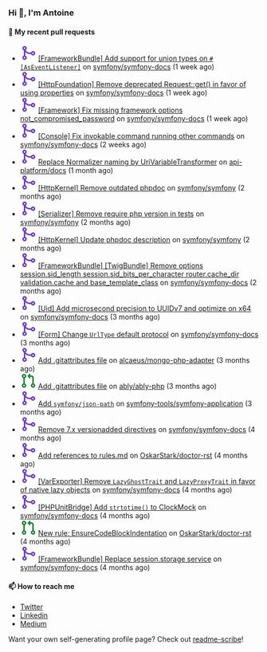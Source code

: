 ### Hi 👋, I'm Antoine

#### 👷 My recent pull requests

- ![](./assets/pr-merged.svg) [[FrameworkBundle] Add support for union types on `#[AsEventListener]`](https://github.com/symfony/symfony-docs/pull/21470) on [symfony/symfony-docs](https://github.com/symfony/symfony-docs) (1 week ago)
- ![](./assets/pr-merged.svg) [[HttpFoundation] Remove deprecated Request::get() in favor of using properties](https://github.com/symfony/symfony-docs/pull/21469) on [symfony/symfony-docs](https://github.com/symfony/symfony-docs) (1 week ago)
- ![](./assets/pr-merged.svg) [[Framework] Fix missing framework options not_compromised_password](https://github.com/symfony/symfony-docs/pull/21468) on [symfony/symfony-docs](https://github.com/symfony/symfony-docs) (1 week ago)
- ![](./assets/pr-merged.svg) [[Console] Fix invokable command running other commands](https://github.com/symfony/symfony-docs/pull/21400) on [symfony/symfony-docs](https://github.com/symfony/symfony-docs) (2 weeks ago)
- ![](./assets/pr-merged.svg) [Replace Normalizer naming by UriVariableTransformer](https://github.com/api-platform/docs/pull/2194) on [api-platform/docs](https://github.com/api-platform/docs) (1 month ago)
- ![](./assets/pr-merged.svg) [[HttpKernel] Remove outdated phpdoc](https://github.com/symfony/symfony/pull/61206) on [symfony/symfony](https://github.com/symfony/symfony) (2 months ago)
- ![](./assets/pr-merged.svg) [[Serializer] Remove require php version in tests](https://github.com/symfony/symfony/pull/61189) on [symfony/symfony](https://github.com/symfony/symfony) (2 months ago)
- ![](./assets/pr-merged.svg) [[HttpKernel] Update phpdoc description](https://github.com/symfony/symfony/pull/61188) on [symfony/symfony](https://github.com/symfony/symfony) (2 months ago)
- ![](./assets/pr-merged.svg) [[FrameworkBundle] [TwigBundle] Remove options session.sid_length session.sid_bits_per_character router.cache_dir validation.cache and base_template_class](https://github.com/symfony/symfony-docs/pull/21222) on [symfony/symfony-docs](https://github.com/symfony/symfony-docs) (2 months ago)
- ![](./assets/pr-merged.svg) [[Uid] Add microsecond precision to UUIDv7 and optimize on x64](https://github.com/symfony/symfony-docs/pull/21158) on [symfony/symfony-docs](https://github.com/symfony/symfony-docs) (3 months ago)
- ![](./assets/pr-merged.svg) [[Form] Change `UrlType` default protocol](https://github.com/symfony/symfony-docs/pull/21157) on [symfony/symfony-docs](https://github.com/symfony/symfony-docs) (3 months ago)
- ![](./assets/pr-merged.svg) [Add .gitattributes file](https://github.com/alcaeus/mongo-php-adapter/pull/319) on [alcaeus/mongo-php-adapter](https://github.com/alcaeus/mongo-php-adapter) (3 months ago)
- ![](./assets/pr-open.svg) [Add .gitattributes file](https://github.com/ably/ably-php/pull/213) on [ably/ably-php](https://github.com/ably/ably-php) (3 months ago)
- ![](./assets/pr-merged.svg) [Add `symfony/json-path`](https://github.com/symfony-tools/symfony-application/pull/36) on [symfony-tools/symfony-application](https://github.com/symfony-tools/symfony-application) (3 months ago)
- ![](./assets/pr-merged.svg) [Remove 7.x versionadded directives](https://github.com/symfony/symfony-docs/pull/21072) on [symfony/symfony-docs](https://github.com/symfony/symfony-docs) (4 months ago)
- ![](./assets/pr-merged.svg) [Add references to rules.md](https://github.com/OskarStark/doctor-rst/pull/2031) on [OskarStark/doctor-rst](https://github.com/OskarStark/doctor-rst) (4 months ago)
- ![](./assets/pr-merged.svg) [[VarExporter] Remove `LazyGhostTrait` and `LazyProxyTrait` in favor of native lazy objects](https://github.com/symfony/symfony-docs/pull/21067) on [symfony/symfony-docs](https://github.com/symfony/symfony-docs) (4 months ago)
- ![](./assets/pr-merged.svg) [[PHPUnitBridge] Add `strtotime()` to ClockMock](https://github.com/symfony/symfony-docs/pull/21066) on [symfony/symfony-docs](https://github.com/symfony/symfony-docs) (4 months ago)
- ![](./assets/pr-open.svg) [New rule: EnsureCodeBlockIndentation](https://github.com/OskarStark/doctor-rst/pull/2028) on [OskarStark/doctor-rst](https://github.com/OskarStark/doctor-rst) (4 months ago)
- ![](./assets/pr-merged.svg) [[FrameworkBundle] Replace session.storage service](https://github.com/symfony/symfony-docs/pull/21032) on [symfony/symfony-docs](https://github.com/symfony/symfony-docs) (4 months ago)

#### 📫 How to reach me

- [Twitter](https://twitter.com/a_lamirault)
- [Linkedin](https://www.linkedin.com/in/antoine-lamirault-9a9a9a107/)
- [Medium](https://alamirault.medium.com)

Want your own self-generating profile page? Check out [readme-scribe](https://github.com/muesli/readme-scribe)!

